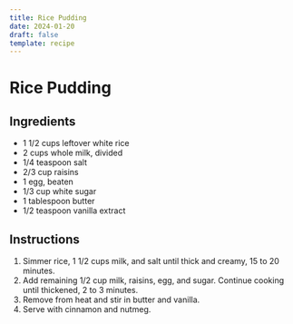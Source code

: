 ```yaml
---
title: Rice Pudding
date: 2024-01-20
draft: false
template: recipe
---
```


# Rice Pudding

## Ingredients

* 1 1/2 cups leftover white rice
* 2 cups whole milk, divided
* 1/4 teaspoon salt
* 2/3 cup raisins
* 1 egg, beaten
* 1/3 cup white sugar
* 1 tablespoon butter
* 1/2 teaspoon vanilla extract

## Instructions

1. Simmer rice, 1 1/2 cups milk, and salt until thick and creamy, 15 to 20 minutes.
2. Add remaining 1/2 cup milk, raisins, egg, and sugar. Continue cooking until thickened, 2 to 3 minutes.
3. Remove from heat and stir in butter and vanilla.
4. Serve with cinnamon and nutmeg.

